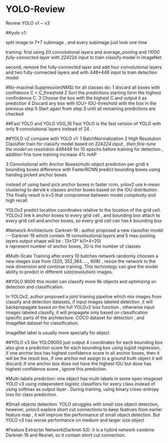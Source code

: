 # YOLO-Review
Review YOLO v1 ~ v3

##yolo v1:

split image to 7*7 subimage , and every subimage just look one time 

training:  first using 20 convolutional layers and average_pooling and 1*1000 fully-connected layer with 224*224 input to train classify model in ImageNet

second, remove the fully-connected layer and add four convolutional layers and two fully-connected layers and with 448*448 input to train detection model

#No-maximal Suppression(NMS)
for all classes do:
1 discard all boxes with confidence C < C_threshold
2 Sort the predictions starting form the highest confindence C.
3  Choose the box with the highest C and output it as prediction
4 Discard any box with IOU> IOU-threshold with the box in the previous step
5 Start again from step 3 until all remaining predictions are checked


##Fast YOLO and YOLO VGG_16
Fast YOLO is the fast version of YOLO with only 9 convolutional layers instead of 24 .


##YOLO v2
compare with YOLO v1:
1 BatchNormalization
2 High Resolution Classifier
train for classify model based on 224*224 input , then fine-tune the model on resolution 448*448 for 10 epochs  before training for detection , addition fine tune training increase 4% mAP

3 Convolutional with Anchor Boxes(multi-object prediction per grid)
k bounding boxes
difference with FasterRCNN predict bounding boxes using handing picked anchor boxes

instead of using hand pick anchor boxes in faster rcnn,  yolov2 use k-mean clustering to dervie k classes anchor boxes based on the IOU distribution. The finally result is k=5 that compromise between model complexity and high recall

YOLOv2 predict location coordinates relative to the location of the grid cell.
YOLOv2 link k anchor boxes to every grid cell , and bounding box attach to every grid cell and anchor boxes, so every grid cell can has k bounding box

#Network Architecture:
Darknet-19 :  author proposed a new classifier model ---Darknet-19 which contain 19 convoloutional layers and 5 max-pooling layers 
output shape will be : 13×13* k(1+4+20)  
k represent number of  anchor boxes, 20 is the number of classes

#Multi-Scale Training
after every 10 batches network randomly chooses a new images size from {320, 352,384....., 608} , resize the network to the new dimension and continue training. This technology can give the model ability to  predict in different size(resolution) images.

##YOLO 9000
this model can classify more 9k objects and optimizing on detection and classification.

In YOLOv2,  author proposed a joint trianing pipeline which  mix images from classify and detection datasets,  if input images labeled detection ,it will backpropagate based on the full YOLOv2 loss function , otherwise input images labeled classify, it will propagate only based on classification specific parts of the architecture. COCO dataset for detection , and ImageNet dataset for classification.

ImageNet label is usually more specially for object 


##YOLO v3
like YOLO9000 just output 4 coordinates for each bounding box
also give a prediction score for each bounding box using logisit regression, if one anchor box has highest confidence  score in all anchor boxes, then it will be the result box, if one anchor not assign to a ground truth object  it will discard; if one anchor box dose not have the highest IOU but dose has highest confidence score , ignore this prediction.

#Multi-labels prediction:
one object has multi-labels  in some open imageset
YOLO v3 using independent logistic classifiers for every class instead of using softmax as output layer . During training, using binary cross-entropy loss for class predicition.

#Small objects detection:
YOLO struggles with small size object detection, however, yolov3 explore short cut connections to keep featrues from  earlier feature map , it will improve the performance of small object detection.  But YOLO v3 has worse performance on medium and larger size object

#Feature Extractor Network(Darknet-53):
it is a hybird network combine Darknet-19 and Resnet, so it contain short cut connection.
